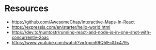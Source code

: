 # Resources
 - https://github.com/AwesomeChap/Interactive-Maps-In-React
 - https://expressjs.com/en/starter/hello-world.html
 - https://dev.to/numtostr/running-react-and-node-js-in-one-shot-with-concurrently-2oac
 - https://www.youtube.com/watch?v=fnpmR6Q5lEc&t=479s